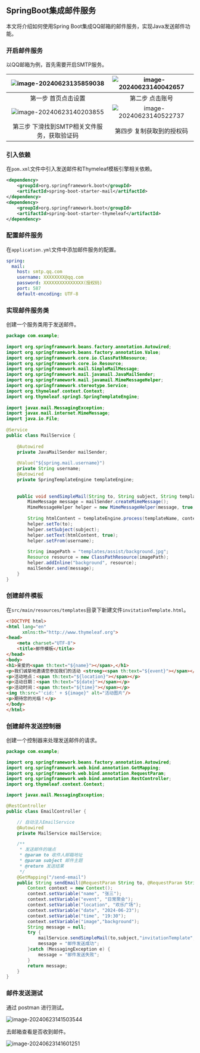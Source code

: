 ## SpringBoot集成邮件服务

本文将介绍如何使用Spring Boot集成QQ邮箱的邮件服务，实现Java发送邮件功能。

### 开启邮件服务

以QQ邮箱为例，首先需要开启SMTP服务。

| ![image-20240623135859038](https://lidy-1300763668.cos.ap-nanjing.myqcloud.com/image/202406231358113.png) | ![image-20240623140042657](https://lidy-1300763668.cos.ap-nanjing.myqcloud.com/image/202406231400712.png) |
| :----------------------------------------------------------: | :----------------------------------------------------------: |
|                     第一步 首页点击设置                      |                       第二步 点击账号                        |
| ![image-20240623140203855](https://lidy-1300763668.cos.ap-nanjing.myqcloud.com/image/202406231402907.png) | ![image-20240623140522737](https://lidy-1300763668.cos.ap-nanjing.myqcloud.com/image/202406231405793.png) |
|         第三步 下滑找到SMTP相关文件服务，获取验证码          |                  第四步 复制获取到的授权码                   |

### 引入依赖

在`pom.xml`文件中引入发送邮件和Thymeleaf模板引擎相关依赖。

```xml
<dependency>
    <groupId>org.springframework.boot</groupId>
    <artifactId>spring-boot-starter-mail</artifactId>
</dependency>
<dependency>
    <groupId>org.springframework.boot</groupId>
    <artifactId>spring-boot-starter-thymeleaf</artifactId>
</dependency>
```

### 配置邮件服务

在`application.yml`文件中添加邮件服务的配置。

```yaml
spring:
  mail:
    host: smtp.qq.com
    username: XXXXXXXX@qq.com 
    password: XXXXXXXXXXXXXXX(授权码)
    port: 587
    default-encoding: UTF-8
```

### 实现邮件服务类

创建一个服务类用于发送邮件。

```java
package com.example;  
  
import org.springframework.beans.factory.annotation.Autowired;  
import org.springframework.beans.factory.annotation.Value;  
import org.springframework.core.io.ClassPathResource;  
import org.springframework.core.io.Resource;  
import org.springframework.mail.SimpleMailMessage;  
import org.springframework.mail.javamail.JavaMailSender;  
import org.springframework.mail.javamail.MimeMessageHelper;  
import org.springframework.stereotype.Service;  
import org.thymeleaf.context.Context;  
import org.thymeleaf.spring5.SpringTemplateEngine;  
  
import javax.mail.MessagingException;  
import javax.mail.internet.MimeMessage;  
import java.io.File;  
  
@Service  
public class MailService {  
  
    @Autowired  
    private JavaMailSender mailSender;  
  
    @Value("${spring.mail.username}")  
    private String username;  
    @Autowired  
    private SpringTemplateEngine templateEngine;  
  
  
    public void sendSimpleMail(String to, String subject, String templateName, Context context) throws MessagingException {  
        MimeMessage message = mailSender.createMimeMessage();  
        MimeMessageHelper helper = new MimeMessageHelper(message, true, "UTF-8");  
  
        String htmlContent = templateEngine.process(templateName, context);  
        helper.setTo(to);  
        helper.setSubject(subject);  
        helper.setText(htmlContent, true);  
        helper.setFrom(username);  
  
        String imagePath = "templates/assist/background.jpg";  
        Resource resource = new ClassPathResource(imagePath);  
        helper.addInline("background", resource);  
        mailSender.send(message);  
    }  
}

```

### 创建邮件模板

在`src/main/resources/templates`目录下新建文件`invitationTemplate.html`。

```html
<!DOCTYPE html>
<html lang="en"
      xmlns:th="http://www.thymeleaf.org">
<head>
    <meta charset="UTF-8">
    <title>邮件模板</title>
</head>
<body>
<h1>亲爱的<span th:text="${name}"></span>,</h1>
<p>我们诚挚地邀请您参加我们的活动 <strong><span th:text="${event}"></span></strong>。</p>
<p>活动地点：<span th:text="${location}"></span></p>
<p>活动日期：<span th:text="${date}"></span></p>
<p>活动时间：<span th:text="${time}"></span></p>
<img th:src="'cid:' + ${image}" alt="活动图片"/>
<p>期待您的光临！</p>
</body>
</html>
```

### 创建邮件发送控制器

创建一个控制器来处理发送邮件的请求。

```java
package com.example;

import org.springframework.beans.factory.annotation.Autowired;
import org.springframework.web.bind.annotation.GetMapping;
import org.springframework.web.bind.annotation.RequestParam;
import org.springframework.web.bind.annotation.RestController;
import org.thymeleaf.context.Context;

import javax.mail.MessagingException;

@RestController
public class EmailController {

    // 自动注入EmailService
    @Autowired
    private MailService mailService;

    /**
     * 发送邮件的端点
     * @param to 收件人邮箱地址
     * @param subject 邮件主题
     * @return 发送结果
     */
    @GetMapping("/send-email")
    public String sendEmail(@RequestParam String to, @RequestParam String subject) {
        Context context = new Context();
        context.setVariable("name", "张三");
        context.setVariable("event", "日常聚会");
        context.setVariable("location", "欢乐广场");
        context.setVariable("date", "2024-06-23");
        context.setVariable("time", "19:30");
        context.setVariable("image","background");
        String message = null;
        try {
            mailService.sendSimpleMail(to,subject,"invitationTemplate",context);
            message = "邮件发送成功";
        }catch (MessagingException e) {
            message = "邮件发送失败";
        }
        return message;
    }
}

```
### 邮件发送测试

通过 postman 进行测试。

![image-20240623141503544](https://lidy-1300763668.cos.ap-nanjing.myqcloud.com/image/202406231415631.png)

去邮箱查看是否收到邮件。

![image-20240623141601251](https://lidy-1300763668.cos.ap-nanjing.myqcloud.com/image/202406231416328.png)
